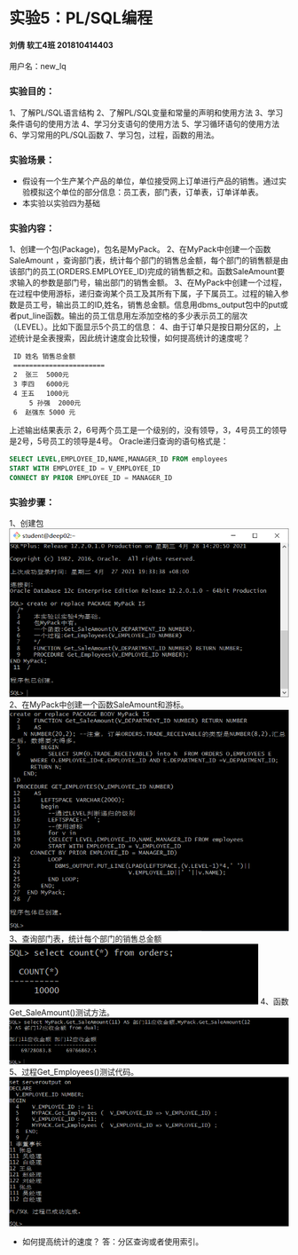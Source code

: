 # 实验5：PL/SQL编程
#### 刘倩 软工4班 201810414403
用户名：new_lq
### 实验目的：
1、了解PL/SQL语言结构
2、了解PL/SQL变量和常量的声明和使用方法
3、学习条件语句的使用方法
4、学习分支语句的使用方法
5、学习循环语句的使用方法
6、学习常用的PL/SQL函数
7、学习包，过程，函数的用法。

### 实验场景：
* 假设有一个生产某个产品的单位，单位接受网上订单进行产品的销售。通过实验模拟这个单位的部分信息：员工表，部门表，订单表，订单详单表。
* 本实验以实验四为基础
### 实验内容：
1、创建一个包(Package)，包名是MyPack。
2、在MyPack中创建一个函数SaleAmount ，查询部门表，统计每个部门的销售总金额，每个部门的销售额是由该部门的员工(ORDERS.EMPLOYEE_ID)完成的销售额之和。函数SaleAmount要求输入的参数是部门号，输出部门的销售金额。
3、在MyPack中创建一个过程，在过程中使用游标，递归查询某个员工及其所有下属，子下属员工。过程的输入参数是员工号，输出员工的ID,姓名，销售总金额。信息用dbms_output包中的put或者put_line函数。输出的员工信息用左添加空格的多少表示员工的层次（LEVEL）。比如下面显示5个员工的信息：
4、由于订单只是按日期分区的，上述统计是全表搜索，因此统计速度会比较慢，如何提高统计的速度呢？
```
 ID 姓名 销售总金额
 =======================
 2  张三  5000元
 3 李四   6000元
 4 王五   1000元
     5 孙强  2000元
 6  赵强东 5000 元
```
上述输出结果表示 2，6号两个员工是一个级别的，没有领导，3，4号员工的领导是2号，5号员工的领导是4号。 Oracle递归查询的语句格式是：
```sql
SELECT LEVEL,EMPLOYEE_ID,NAME,MANAGER_ID FROM employees 
START WITH EMPLOYEE_ID = V_EMPLOYEE_ID 
CONNECT BY PRIOR EMPLOYEE_ID = MANAGER_ID
```

### 实验步骤：
1、创建包
![1](./1.png)
2、在MyPack中创建一个函数SaleAmount和游标。
![2](./2.png)
3、查询部门表，统计每个部门的销售总金额
![3](./3.png)
4、函数Get_SaleAmount()测试方法。
![4](./4.png)
5、过程Get_Employees()测试代码。
![5](./5.png)

* 如何提高统计的速度？
答：分区查询或者使用索引。